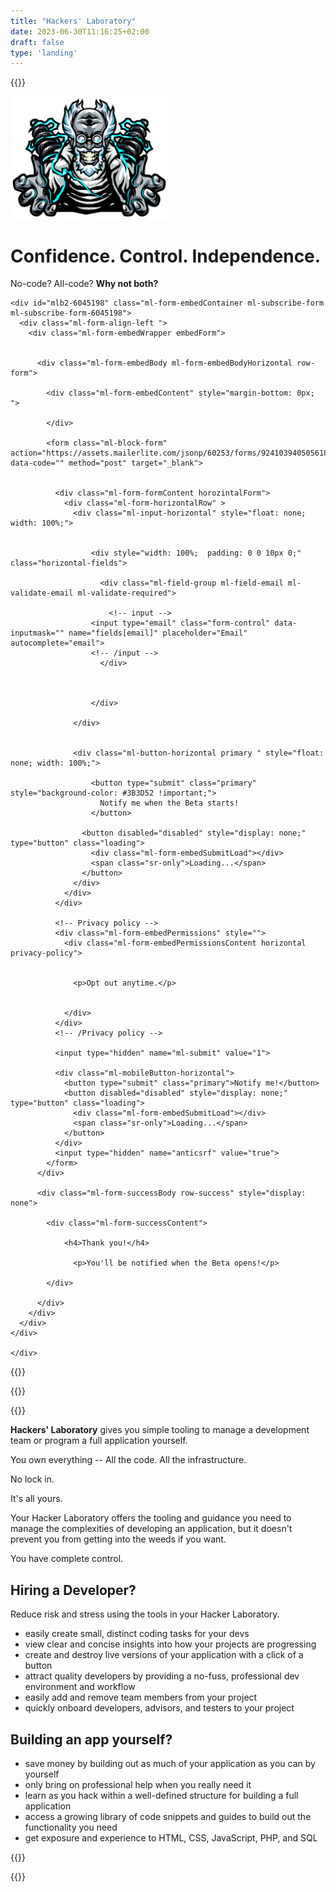 ```yaml
---
title: "Hackers' Laboratory"
date: 2023-06-30T11:16:25+02:00
draft: false
type: 'landing'
---
```



{{<rawhtml>}}

<div class="d-flex align-items justify-content-between" style="margin-bottom: 5rem;">
	<div class="me-5" style="max-width: 50%">
		<img src="/hackers-workshop.png">
	</div>
	<div class="ms-5">
		<h1>Confidence. Control. Independence.</h1>
		<p>No-code? All-code? <strong>Why not both?</strong></p>
		<p></p>

    <div id="mlb2-6045198" class="ml-form-embedContainer ml-subscribe-form ml-subscribe-form-6045198">
      <div class="ml-form-align-left ">
        <div class="ml-form-embedWrapper embedForm">


          <div class="ml-form-embedBody ml-form-embedBodyHorizontal row-form">

            <div class="ml-form-embedContent" style="margin-bottom: 0px; ">

            </div>

            <form class="ml-block-form" action="https://assets.mailerlite.com/jsonp/60253/forms/92410394050561868/subscribe" data-code="" method="post" target="_blank">


              <div class="ml-form-formContent horozintalForm">
                <div class="ml-form-horizontalRow" >
                  <div class="ml-input-horizontal" style="float: none; width: 100%;">


                      <div style="width: 100%;  padding: 0 0 10px 0;" class="horizontal-fields">

                        <div class="ml-field-group ml-field-email ml-validate-email ml-validate-required">

                          <!-- input -->
                      <input type="email" class="form-control" data-inputmask="" name="fields[email]" placeholder="Email" autocomplete="email">
                      <!-- /input -->
                        </div>



                      </div>

                  </div>


                  <div class="ml-button-horizontal primary " style="float: none; width: 100%;">

                      <button type="submit" class="primary" style="background-color: #3B3D52 !important;">
                        Notify me when the Beta starts!
                      </button>

                    <button disabled="disabled" style="display: none;" type="button" class="loading">
                      <div class="ml-form-embedSubmitLoad"></div>
                      <span class="sr-only">Loading...</span>
                    </button>
                  </div>
                </div>
              </div>

              <!-- Privacy policy -->
              <div class="ml-form-embedPermissions" style="">
                <div class="ml-form-embedPermissionsContent horizontal privacy-policy">


                  <p>Opt out anytime.</p>


                </div>
              </div>
              <!-- /Privacy policy -->

              <input type="hidden" name="ml-submit" value="1">

              <div class="ml-mobileButton-horizontal">
                <button type="submit" class="primary">Notify me!</button>
                <button disabled="disabled" style="display: none;" type="button" class="loading">
                  <div class="ml-form-embedSubmitLoad"></div>
                  <span class="sr-only">Loading...</span>
                </button>
              </div>
              <input type="hidden" name="anticsrf" value="true">
            </form>
          </div>

          <div class="ml-form-successBody row-success" style="display: none">

            <div class="ml-form-successContent">

                <h4>Thank you!</h4>

                  <p>You'll be notified when the Beta opens!</p>

            </div>

          </div>
        </div>
      </div>
    </div>

	</div>
</div>


{{</rawhtml>}}

{{<rawhtml>}}
<div class="landing-content">
{{</rawhtml>}}


__Hackers' Laboratory__ gives you simple tooling to manage a development team or program a full application yourself.

You own everything -- All the code. All the infrastructure.

No lock in.

It's all yours.

Your Hacker Laboratory offers the tooling and guidance you need to manage the complexities of developing an application, but it doesn't prevent you from getting into the weeds if you want.

You have complete control.

## Hiring a Developer?

Reduce risk and stress using the tools in your Hacker Laboratory.

- easily create small, distinct coding tasks for your devs
- view clear and concise insights into how your projects are progressing
- create and destroy live versions of your application with a click of a button
- attract quality developers by providing a no-fuss, professional dev environment and workflow
- easily add and remove team members from your project
- quickly onboard developers, advisors, and testers to your project

## Building an app yourself?

- save money by building out as much of your application as you can by yourself
- only bring on professional help when you really need it
- learn as you hack within a well-defined structure for building a full application
- access a growing library of code snippets and guides to build out the functionality you need
- get exposure and experience to HTML, CSS, JavaScript, PHP, and SQL

{{<rawhtml>}}
</div>

{{</rawhtml>}}
